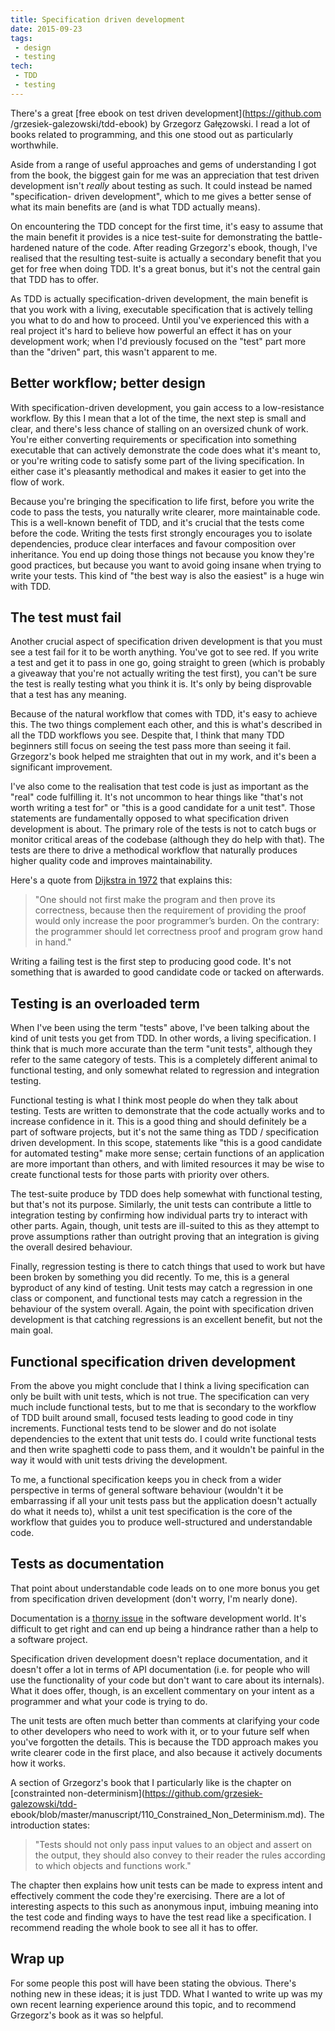 ```yaml
---
title: Specification driven development
date: 2015-09-23
tags:
 - design
 - testing
tech:
 - TDD
 - testing
---
```


There's a great [free ebook on test driven development](https://github.com
/grzesiek-galezowski/tdd-ebook) by Grzegorz Gałęzowski. I read a lot of books
related to programming, and this one stood out as particularly worthwhile.

Aside from a range of useful approaches and gems of understanding I got from the
book, the biggest gain for me was an appreciation that test driven development
isn't _really_ about testing as such. It could instead be named "specification-
driven development", which to me gives a better sense of what its main benefits
are (and is what TDD actually means).

On encountering the TDD concept for the first time, it's easy to assume that the
main benefit it provides is a nice test-suite for demonstrating the battle-
hardened nature of the code. After reading Grzegorz's ebook, though, I've
realised that the resulting test-suite is actually a secondary benefit that you
get for free when doing TDD. It's a great bonus, but it's not the central gain
that TDD has to offer.

As TDD is actually specification-driven development, the main benefit is that
you work with a living, executable specification that is actively telling you
what to do and how to proceed. Until you've experienced this with a real project
it's hard to believe how powerful an effect it has on your development work;
when I'd previously focused on the "test" part more than the "driven" part, this
wasn't apparent to me.

## Better workflow; better design

With specification-driven development, you gain access to a low-resistance
workflow. By this I mean that a lot of the time, the next step is small and
clear, and there's less chance of stalling on an oversized chunk of work. You're
either converting requirements or specification into something executable that
can actively demonstrate the code does what it's meant to, or you're writing
code to satisfy some part of the living specification. In either case it's
pleasantly methodical and makes it easier to get into the flow of work.

Because you're bringing the specification to life first, before you write the
code to pass the tests, you naturally write clearer, more maintainable code.
This is a well-known benefit of TDD, and it's crucial that the tests come before
the code. Writing the tests first strongly encourages you to isolate
dependencies, produce clear interfaces and favour composition over inheritance.
You end up doing those things not because you know they're good practices, but
because you want to avoid going insane when trying to write your tests. This
kind of "the best way is also the easiest" is a huge win with TDD.

## The test must fail

Another crucial aspect of specification driven development is that you must see
a test fail for it to be worth anything. You've got to see red. If you write a
test and get it to pass in one go, going straight to green (which is probably
a giveaway that you're not actually writing the test first), you can't be sure
the test is really testing what you think it is. It's only by being disprovable
that a test has any meaning.

Because of the natural workflow that comes with TDD, it's easy to achieve this.
The two things complement each other, and this is what's described in all the
TDD workflows you see. Despite that, I think that many TDD beginners still focus
on seeing the test pass more than seeing it fail. Grzegorz's book helped me
straighten that out in my work, and it's been a significant improvement.

I've also come to the realisation that test code is just as important as the
"real" code fulfilling it. It's not uncommon to hear things like "that's not
worth writing a test for" or "this is a good candidate for a unit test". Those
statements are fundamentally opposed to what specification driven development is
about. The primary role of the tests is not to catch bugs or monitor critical
areas of the codebase (although they do help with that). The tests are there to
drive a methodical workflow that naturally produces higher quality code and
improves maintainability.

Here's a quote from [Dijkstra in 1972](http://www.cs.utexas.edu/users/EWD/transcriptions/EWD03xx/EWD340.html) that explains this:

> "One should not first make the program and then prove its correctness, because
  then the requirement of providing the proof would only increase the poor
  programmer’s burden. On the contrary: the programmer should let correctness
  proof and program grow hand in hand."

Writing a failing test is the first step to producing good code. It's not
something that is awarded to good candidate code or tacked on afterwards.

## Testing is an overloaded term

When I've been using the term "tests" above, I've been talking about the kind of
unit tests you get from TDD. In other words, a living specification. I think
that is much more accurate than the term "unit tests", although they refer to
the same category of tests. This is a completely different animal to functional
testing, and only somewhat related to regression and integration testing.

Functional testing is what I think most people do when they talk about testing.
Tests are written to demonstrate that the code actually works and to increase
confidence in it. This is a good thing and should definitely be a part of
software projects, but it's not the same thing as TDD / specification driven
development. In this scope, statements like "this is a good candidate for
automated testing" make more sense; certain functions of an application are more
important than others, and with limited resources it may be wise to create
functional tests for those parts with priority over others.

The test-suite produce by TDD does help somewhat with functional testing, but
that's not its purpose. Similarly, the unit tests can contribute a little to
integration testing by confirming how individual parts try to interact with
other parts. Again, though, unit tests are ill-suited to this as they attempt to
prove assumptions rather than outright proving that an integration is giving the
overall desired behaviour.

Finally, regression testing is there to catch things that used to work but have
been broken by something you did recently. To me, this is a general byproduct of
any kind of testing. Unit tests may catch a regression in one class or
component, and functional tests may catch a regression in the behaviour of the
system overall. Again, the point with specification driven development is that
catching regressions is an excellent benefit, but not the main goal.

## Functional specification driven development

From the above you might conclude that I think a living specification can only
be built with unit tests, which is not true. The specification can very much
include functional tests, but to me that is secondary to the workflow of TDD
built around small, focused tests leading to good code in tiny increments.
Functional tests tend to be slower and do not isolate dependencies to the extent
that unit tests do. I could write functional tests and then write spaghetti code
to pass them, and it wouldn't be painful in the way it would with unit tests
driving the development.

To me, a functional specification keeps you in check from a wider perspective in
terms of general software behaviour (wouldn't it be embarrassing if all your
unit tests pass but the application doesn't actually do what it needs to),
whilst a unit test specification is the core of the workflow that guides you to
produce well-structured and understandable code.

## Tests as documentation

That point about understandable code leads on to one more bonus you get from
specification driven development (don't worry, I'm nearly done).

Documentation is a [thorny
issue](http://c2.com/cgi/wiki?ProblemsWithDocumentation) in the software
development world. It's difficult to get right and can end up being a hindrance
rather than a help to a software project.

Specification driven development doesn't replace documentation, and it doesn't
offer a lot in terms of API documentation (i.e. for people who will use the
functionality of your code but don't want to care about its internals). What it
does offer, though, is an excellent commentary on your intent as a programmer
and what your code is trying to do.

The unit tests are often much better than comments at clarifying your code to
other developers who need to work with it, or to your future self when you've
forgotten the details. This is because the TDD approach makes you write clearer
code in the first place, and also because it actively documents how it works.

A section of Grzegorz's book that I particularly like is the chapter on
[constrainted non-determinism](https://github.com/grzesiek-galezowski/tdd-
ebook/blob/master/manuscript/110_Constrained_Non_Determinism.md). The
introduction states:

> "Tests should not only pass input values to an object and assert on the
  output, they should also convey to their reader the rules according to which
  objects and functions work."

The chapter then explains how unit tests can be made to express intent and
effectively comment the code they're exercising. There are a lot of interesting
aspects to this such as anonymous input, imbuing meaning into the test code and
finding ways to have the test read like a specification. I recommend reading the
whole book to see all it has to offer.

## Wrap up

For some people this post will have been stating the obvious. There's nothing
new in these ideas; it is just TDD. What I wanted to write up was my own recent
learning experience around this topic, and to recommend Grzegorz's book as it
was so helpful.
